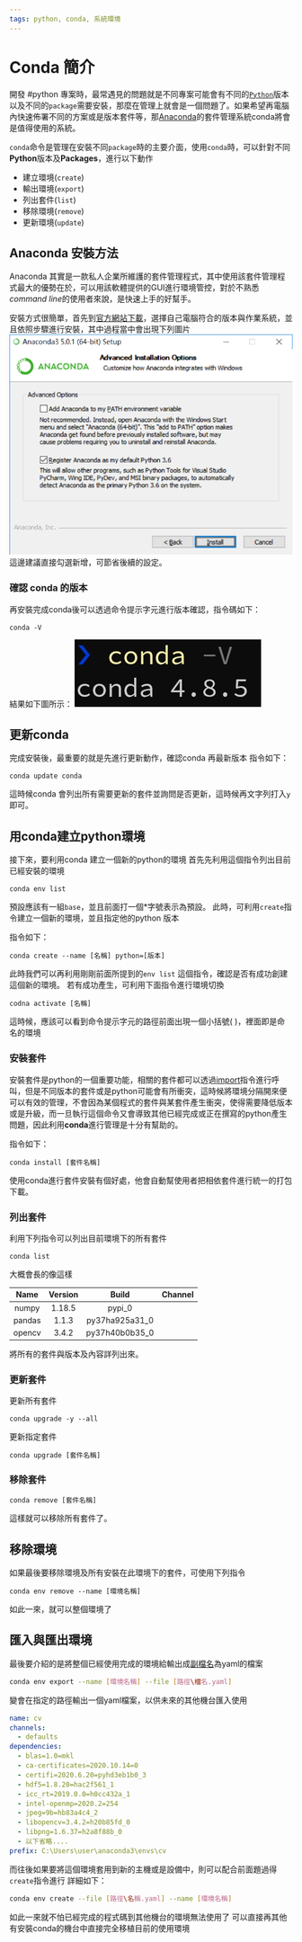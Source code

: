 ```yaml
---
tags: python, conda, 系統環境
---
```


# Conda 簡介

開發 #python  專案時，最常遇見的問題就是不同專案可能會有不同的[`Python`](%E4%BD%BF%E7%94%A8Python)版本以及不同的`package`需要安裝，那麼在管理上就會是一個問題了。如果希望再電腦內快速佈署不同的方案或是版本套件等，那[Anaconda](https://www.anaconda.com/products/individual)的套件管理系統conda將會是值得使用的系統。

`conda`命令是管理在安裝不同`package`時的主要介面，使用`conda`時，可以針對不同**Python**版本及**Packages**，進行以下動作

- 建立環境(`create`)
- 輸出環境(`export`)
- 列出套件(`list`)
- 移除環境(`remove`)
- 更新環境(`update`)

## Anaconda 安裝方法

Anaconda 其實是一款私人企業所維護的套件管理程式，其中使用該套件管理程式最大的優勢在於，可以用該軟體提供的GUI進行環境管控，對於不熟悉*command line*的使用者來說，是快速上手的好幫手。

安裝方式很簡單，首先到[官方網站下載](https://www.anaconda.com/products/individual#Downloads)，選擇自己電腦符合的版本與作業系統，並且依照步驟進行安裝，其中過程當中會出現下列圖片
![新增變量](./picture/install_anaconda.png)
這邊建議直接勾選新增，可節省後續的設定。

### 確認 conda 的版本

再安裝完成conda後可以透過命令提示字元進行版本確認，指令碼如下：

```shell
conda -V
```

結果如下圖所示：
![版本確認](./picture/conda_version.jpg)

## 更新conda

完成安裝後，最重要的就是先進行更新動作，確認conda 再最新版本
指令如下：

```shell
conda update conda
```

這時候conda 會列出所有需要更新的套件並詢問是否更新，這時候再文字列打入`y`即可。

## 用conda建立python環境

接下來，要利用conda 建立一個新的python的環境
首先先利用這個指令列出目前已經安裝的環境

```shell
conda env list
```

預設應該有一組`base`，並且前面打一個\*字號表示為預設。
此時，可利用`create`指令建立一個新的環境，並且指定他的python 版本

指令如下：

```shell
conda create --name [名稱] python=[版本]
```

此時我們可以再利用剛剛前面所提到的`env list` 這個指令，確認是否有成功創建這個新的環境。
若有成功產生，可利用下面指令進行環境切換

```shell
codna activate [名稱]
```

這時候，應該可以看到命令提示字元的路徑前面出現一個小括號\( \)，裡面即是命名的環境

### 安裝套件

安裝套件是python的一個重要功能，相關的套件都可以透過[import](python_import語句)指令進行呼叫，但是不同版本的套件或是python可能會有所衝突，這時候將環境分隔開來便可以有效的管理，不會因為某個程式的套件與某套件產生衝突，使得需要降低版本或是升級，而一旦執行這個命令又會導致其他已經完成或正在撰寫的python產生問題，因此利用**conda**進行管理是十分有幫助的。

指令如下：

```shell
conda install [套件名稱]
```

使用conda進行套件安裝有個好處，他會自動幫使用者把相依套件進行統一的打包下載。

### 列出套件

利用下列指令可以列出目前環境下的所有套件

```shell
conda list
```

大概會長的像這樣

Name | Version | Build | Channel
:------:|:--------:|:-----:|:---------:
numpy | 1.18.5 | pypi_0 |
pandas | 1.1.3 | py37ha925a31_0 |
opencv | 3.4.2 | py37h40b0b35_0 |

將所有的套件與版本及內容詳列出來。

### 更新套件

更新所有套件

```shell
conda upgrade -y --all
```

更新指定套件

```shell
conda upgrade [套件名稱]
```

### 移除套件

```shell
conda remove [套件名稱]
```

這樣就可以移除所有套件了。

## 移除環境

如果最後要移除環境及所有安裝在此環境下的套件，可使用下列指令

```shell
conda env remove --name [環境名稱]
```

如此一來，就可以整個環境了

## 匯入與匯出環境

最後要介紹的是將整個已經使用完成的環境給輸出成[副檔名](副檔名)為yaml的檔案

```sh
conda env export --name [環境名稱] --file [路徑\檔名.yaml]
```

變會在指定的路徑輸出一個yaml檔案，以供未來的其他機台匯入使用

```yaml
name: cv
channels:
  - defaults
dependencies:
  - blas=1.0=mkl
  - ca-certificates=2020.10.14=0
  - certifi=2020.6.20=pyhd3eb1b0_3
  - hdf5=1.8.20=hac2f561_1
  - icc_rt=2019.0.0=h0cc432a_1
  - intel-openmp=2020.2=254
  - jpeg=9b=hb83a4c4_2
  - libopencv=3.4.2=h20b85fd_0
  - libpng=1.6.37=h2a8f88b_0
  - 以下省略....
prefix: C:\Users\user\anaconda3\envs\cv
```

而往後如果要將這個環境套用到新的主機或是設備中，則可以配合前面題過得`create`指令進行
詳細如下：

```sh
conda env create --file [路徑\名稱.yaml] --name [環境名稱]
```

如此一來就不怕已經完成的程式碼到其他機台的環境無法使用了
可以直接再其他有安裝conda的機台中直接完全移植目前的使用環境
